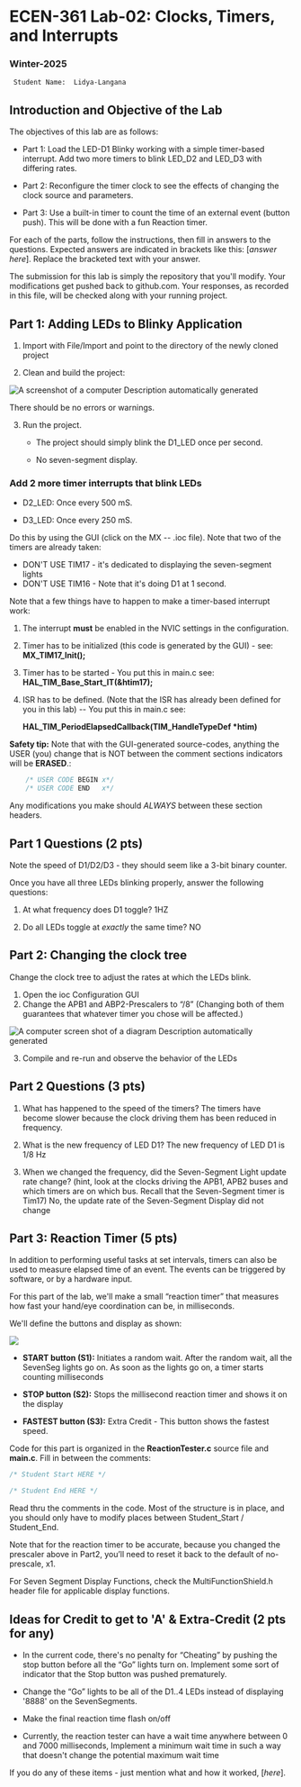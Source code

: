 # ECEN-361 Lab-02: Clocks, Timers, and Interrupts

### Winter-2025

     Student Name:  Lidya-Langana

## Introduction and Objective of the Lab

The objectives of this lab are as follows:

- Part 1: Load the LED-D1 Blinky working with a simple timer-based interrupt. Add two more timers to blink LED_D2 and LED_D3 with differing rates.

- Part 2: Reconfigure the timer clock to see the effects of changing the clock source and parameters.

- Part 3: Use a built-in timer to count the time of an external event (button push). This will be done with a fun Reaction timer.

For each of the parts, follow the instructions, then fill in answers to the questions. Expected answers are indicated in brackets like this: \[_answer here_]. Replace the bracketed text with your answer.

The submission for this lab is simply the repository that you'll modify. Your modifications get pushed back to github.com. Your responses, as recorded in this file, will be checked along with your running project.

## Part 1: Adding LEDs to Blinky Application

1. Import with File/Import and point to the directory of the newly cloned project

2. Clean and build the project:

![A screenshot of a computer Description automatically generated](media/7285d1532121002c72aa9e000c8f282b.png)

There should be no errors or warnings.

3. Run the project.

   - The project should simply blink the D1_LED once per second.

   - No seven-segment display.

### Add 2 more timer interrupts that blink LEDs

- D2_LED: Once every 500 mS.

- D3_LED: Once every 250 mS.

Do this by using the GUI (click on the MX -- .ioc file). Note that two of the timers are already taken:

- DON'T USE TIM17 - it's dedicated to displaying the seven-segment lights
- DON'T USE TIM16 - Note that it's doing D1 at 1 second.

Note that a few things have to happen to make a timer-based interrupt work:

1. The interrupt **must** be enabled in the NVIC settings in the configuration.

2. Timer has to be initialized (this code is generated by the GUI) - see:  
   **MX_TIM17_Init();**

3. Timer has to be started - You put this in main.c see:  
   **HAL_TIM_Base_Start_IT(&htim17);**

4. ISR has to be defined. (Note that the ISR has already been defined for you in this lab) -- You put this in main.c see:

   **HAL_TIM_PeriodElapsedCallback(TIM_HandleTypeDef \*htim)**

**Safety tip:**
Note that with the GUI-generated source-codes, anything the USER (you) change that is NOT between the comment sections indicators will be **ERASED**.:

```c
    /* USER CODE BEGIN x*/
    /* USER CODE END   x*/
```

Any modifications you make should _ALWAYS_ between these section headers.

## Part 1 Questions (2 pts)

Note the speed of D1/D2/D3 - they should seem like a 3-bit binary counter.

Once you have all three LEDs blinking properly, answer the following questions:

1. At what frequency does D1 toggle? 1HZ

2. Do all LEDs toggle at _exactly_ the same time? NO

## Part 2: Changing the clock tree

Change the clock tree to adjust the rates at which the LEDs blink.

1. Open the ioc Configuration GUI
2. Change the APB1 and ABP2-Prescalers to “/8” (Changing both of them guarantees that whatever timer you chose will be affected.)

![A computer screen shot of a diagram Description automatically generated](media/a1a4a08f8ac2f1b714fa0a5456b5e07e.png)

3. Compile and re-run and observe the behavior of the LEDs

## Part 2 Questions (3 pts)

1. What has happened to the speed of the timers? The timers have become slower because the clock driving them has been reduced in frequency.

2. What is the new frequency of LED D1? The new frequency of LED D1 is 1/8 Hz

3. When we changed the frequency, did the Seven-Segment Light update rate change? (hint, look at the clocks driving the APB1, APB2 buses and which timers are on which bus. Recall that the Seven-Segment timer is Tim17) No, the update rate of the Seven-Segment Display did not change

## Part 3: Reaction Timer (5 pts)

In addition to performing useful tasks at set intervals, timers can also be used to measure elapsed time of an event. The events can be triggered by software, or by a hardware input.

For this part of the lab, we'll make a small “reaction timer” that measures how fast your hand/eye coordination can be, in milliseconds.

We'll define the buttons and display as shown:

![](media/2b43c113169efb48ce00225bd55358ff.png)

- **START button (S1):** Initiates a random wait. After the random wait, all the SevenSeg lights go on. As soon as the lights go on, a timer starts counting milliseconds

- **STOP button (S2):** Stops the millisecond reaction timer and shows it on the display

- **FASTEST button (S3):** Extra Credit - This button shows the fastest speed.

Code for this part is organized in the **ReactionTester.c** source file and **main.c**. Fill in between the comments:

```c
/* Student Start HERE */

/* Student End HERE */
```

Read thru the comments in the code. Most of the structure is in place, and you should only have to modify places between Student_Start / Student_End.

Note that for the reaction timer to be accurate, because you changed the prescaler above in Part2, you’ll need to reset it back to the default of no-prescale, x1.

For Seven Segment Display Functions, check the MultiFunctionShield.h header file for applicable display functions.

## Ideas for Credit to get to 'A' & Extra-Credit (2 pts for any)

- In the current code, there's no penalty for “Cheating” by pushing the stop button before all the “Go” lights turn on. Implement some sort of indicator that the
  Stop button was pushed prematurely.

- Change the “Go” lights to be all of the D1..4 LEDs instead of displaying '8888' on the SevenSegments.

- Make the final reaction time flash on/off

- Currently, the reaction tester can have a wait time anywhere between 0 and 7000 milliseconds, Implement a minimum wait time in such a way that doesn't change the potential maximum wait time

If you do any of these items - just mention what and how it worked, [*here*].
